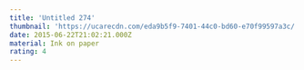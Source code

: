 ```yaml
---
title: 'Untitled 274'
thumbnail: 'https://ucarecdn.com/eda9b5f9-7401-44c0-bd60-e70f99597a3c/'
date: 2015-06-22T21:02:21.000Z
material: Ink on paper
rating: 4
---
```

